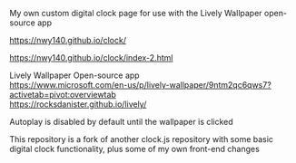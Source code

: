 My own custom digital clock page for use with the Lively Wallpaper open-source app  

https://nwy140.github.io/clock/  

https://nwy140.github.io/clock/index-2.html  

Lively Wallpaper Open-source app  
https://www.microsoft.com/en-us/p/lively-wallpaper/9ntm2qc6qws7?activetab=pivot:overviewtab  
https://rocksdanister.github.io/lively/  


Autoplay is disabled by default until the wallpaper is clicked  

This repository is a fork of another clock.js repository with some basic digital clock functionality,
plus some of my own front-end changes

